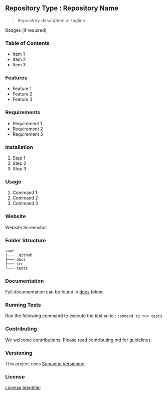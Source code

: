 ## Repository Type : Repository Name

> Repository description or tagline

Badges (if required)

### Table of Contents

- Item 1
- Item 2
- Item 3

### Features

- Feature 1
- Feature 2
- Feature 3

### Requirements

- Requirement 1
- Requirement 2
- Requirement 3

### Installation

1. Step 1
2. Step 2
3. Step 3

### Usage

1. Command 1
2. Command 2
3. Command 3

### Website

Website Screenshot

### Folder Structure

```
root
├─── .github
├─── docs
├─── src
└─── tests
```

### Documentation

Full documentation can be found in [docs](docs/) folder.

### Running Tests

Run the following command to execute the test suite : `command to run tests`

### Contributing

We welcome contributions! Please read [contributing.md](contributing.md) for guidelines.

### Versioning

This project uses [Semantic Versioning](https://semver.org/).

### License

[License Identifier](license)
